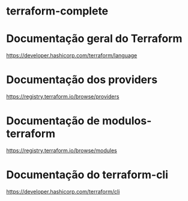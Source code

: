 # terraform-complete

# Documentação geral do Terraform
https://developer.hashicorp.com/terraform/language 

# Documentação dos providers
https://registry.terraform.io/browse/providers

# Documentação de modulos-terraform
https://registry.terraform.io/browse/modules

# Documentação do terraform-cli
https://developer.hashicorp.com/terraform/cli
